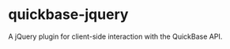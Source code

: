 quickbase-jquery
================

A jQuery plugin for client-side interaction with the QuickBase API.
